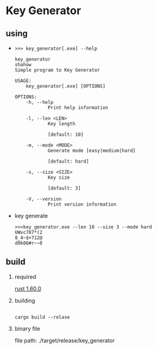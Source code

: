 # Key Generator

## using

- ```shell
  >>> key_generator[.exe] --help

  key_generator
  shahow
  Simple program to Key Generator

  USAGE:
      key_generator[.exe] [OPTIONS]

  OPTIONS:
      -h, --help
              Print help information

      -l, --len <LEN>
              Key length

              [default: 10]

      -m, --mode <MODE>
              Generate mode [easy|medium|hard]

              [default: hard]

      -s, --size <SIZE>
              Key size

              [default: 3]

      -V, --version
              Print version information
  ```

- key generate

  ```shell
  >>>key_generator.exe --len 10 --size 3 --mode hard
  UWvc787*(2
  8_4~$+712@
  d0k06#r~~0
  ```

## build

1. required

   [rust 1.60.0](https://www.rust-lang.org/zh-CN/tools/install)

2. building

   ```shell

   cargo build --relase

   ```

3. binary file

   file path: ./target/release/key_generator

